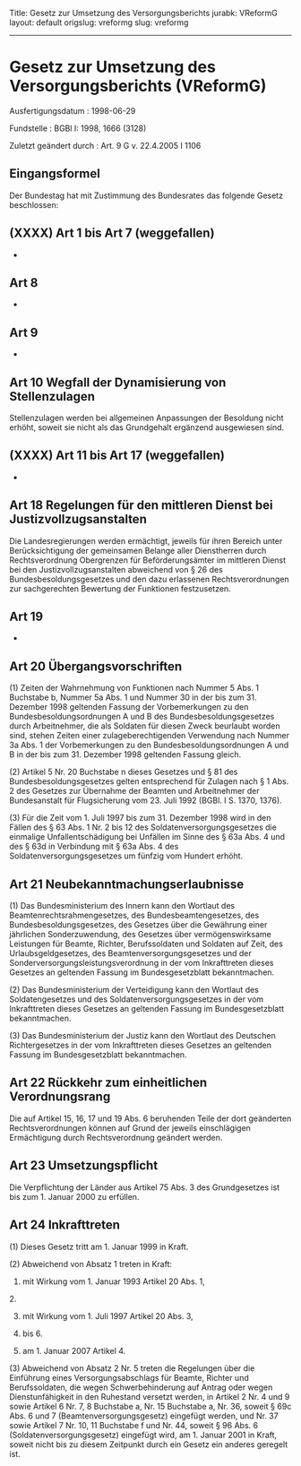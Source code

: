 Title: Gesetz zur Umsetzung des Versorgungsberichts
jurabk: VReformG
layout: default
origslug: vreformg
slug: vreformg

---

# Gesetz zur Umsetzung des Versorgungsberichts (VReformG)

Ausfertigungsdatum
:   1998-06-29

Fundstelle
:   BGBl I: 1998, 1666 (3128)

Zuletzt geändert durch
:   Art. 9 G v. 22.4.2005 I 1106


## Eingangsformel

Der Bundestag hat mit Zustimmung des Bundesrates das folgende Gesetz
beschlossen:


## (XXXX) Art 1 bis Art 7 (weggefallen)

-


## Art 8

-


## Art 9

-


## Art 10 Wegfall der Dynamisierung von Stellenzulagen

Stellenzulagen werden bei allgemeinen Anpassungen der Besoldung nicht
erhöht, soweit sie nicht als das Grundgehalt ergänzend ausgewiesen
sind.


## (XXXX) Art 11 bis Art 17 (weggefallen)

-


## Art 18 Regelungen für den mittleren Dienst bei Justizvollzugsanstalten

Die Landesregierungen werden ermächtigt, jeweils für ihren Bereich
unter Berücksichtigung der gemeinsamen Belange aller Dienstherren
durch Rechtsverordnung Obergrenzen für Beförderungsämter im mittleren
Dienst bei den Justizvollzugsanstalten abweichend von § 26 des
Bundesbesoldungsgesetzes und den dazu erlassenen Rechtsverordnungen
zur sachgerechten Bewertung der Funktionen festzusetzen.


## Art 19

-


## Art 20 Übergangsvorschriften

(1) Zeiten der Wahrnehmung von Funktionen nach Nummer 5 Abs. 1
Buchstabe b, Nummer 5a Abs. 1 und Nummer 30 in der bis zum 31.
Dezember 1998 geltenden Fassung der Vorbemerkungen zu den
Bundesbesoldungsordnungen A und B des Bundesbesoldungsgesetzes durch
Arbeitnehmer, die als Soldaten für diesen Zweck beurlaubt worden sind,
stehen Zeiten einer zulageberechtigenden Verwendung nach Nummer 3a
Abs. 1 der Vorbemerkungen zu den Bundesbesoldungsordnungen A und B in
der bis zum 31. Dezember 1998 geltenden Fassung gleich.

(2) Artikel 5 Nr. 20 Buchstabe n dieses Gesetzes und § 81 des
Bundesbesoldungsgesetzes gelten entsprechend für Zulagen nach § 1 Abs.
2 des Gesetzes zur Übernahme der Beamten und Arbeitnehmer der
Bundesanstalt für Flugsicherung vom 23. Juli 1992 (BGBl. I S. 1370,
1376).

(3) Für die Zeit vom 1. Juli 1997 bis zum 31. Dezember 1998 wird in
den Fällen des § 63 Abs. 1 Nr. 2 bis 12 des
Soldatenversorgungsgesetzes die einmalige Unfallentschädigung bei
Unfällen im Sinne des § 63a Abs. 4 und des § 63d in Verbindung mit §
63a Abs. 4 des Soldatenversorgungsgesetzes um fünfzig vom Hundert
erhöht.


## Art 21 Neubekanntmachungserlaubnisse

(1) Das Bundesministerium des Innern kann den Wortlaut des
Beamtenrechtsrahmengesetzes, des Bundesbeamtengesetzes, des
Bundesbesoldungsgesetzes, des Gesetzes über die Gewährung einer
jährlichen Sonderzuwendung, des Gesetzes über vermögenswirksame
Leistungen für Beamte, Richter, Berufssoldaten und Soldaten auf Zeit,
des Urlaubsgeldgesetzes, des Beamtenversorgungsgesetzes und der
Sonderversorgungsleistungsverordnung in der vom Inkrafttreten dieses
Gesetzes an geltenden Fassung im Bundesgesetzblatt bekanntmachen.

(2) Das Bundesministerium der Verteidigung kann den Wortlaut des
Soldatengesetzes und des Soldatenversorgungsgesetzes in der vom
Inkrafttreten dieses Gesetzes an geltenden Fassung im
Bundesgesetzblatt bekanntmachen.

(3) Das Bundesministerium der Justiz kann den Wortlaut des Deutschen
Richtergesetzes in der vom Inkrafttreten dieses Gesetzes an geltenden
Fassung im Bundesgesetzblatt bekanntmachen.


## Art 22 Rückkehr zum einheitlichen Verordnungsrang

Die auf Artikel 15, 16, 17 und 19 Abs. 6 beruhenden Teile der dort
geänderten Rechtsverordnungen können auf Grund der jeweils
einschlägigen Ermächtigung durch Rechtsverordnung geändert werden.


## Art 23 Umsetzungspflicht

Die Verpflichtung der Länder aus Artikel 75 Abs. 3 des Grundgesetzes
ist bis zum 1. Januar 2000 zu erfüllen.


## Art 24 Inkrafttreten

(1) Dieses Gesetz tritt am 1. Januar 1999 in Kraft.

(2) Abweichend von Absatz 1 treten in Kraft:

1.  mit Wirkung vom 1. Januar 1993 Artikel 20 Abs. 1,



2\.

3.  mit Wirkung vom 1. Juli 1997 Artikel 20 Abs. 3,


4.  bis 6.


7.  am 1. Januar 2007 Artikel 4.




(3) Abweichend von Absatz 2 Nr. 5 treten die Regelungen über die
Einführung eines Versorgungsabschlags für Beamte, Richter und
Berufssoldaten, die wegen Schwerbehinderung auf Antrag oder wegen
Dienstunfähigkeit in den Ruhestand versetzt werden, in Artikel 2 Nr. 4
und 9 sowie Artikel 6 Nr. 7, 8 Buchstabe a, Nr. 15 Buchstabe a, Nr.
36, soweit § 69c Abs. 6 und 7 (Beamtenversorgungsgesetz) eingefügt
werden, und Nr. 37 sowie Artikel 7 Nr. 10, 11 Buchstabe f und Nr. 44,
soweit § 96 Abs. 6 (Soldatenversorgungsgesetz) eingefügt wird, am 1.
Januar 2001 in Kraft, soweit nicht bis zu diesem Zeitpunkt durch ein
Gesetz ein anderes geregelt ist.

